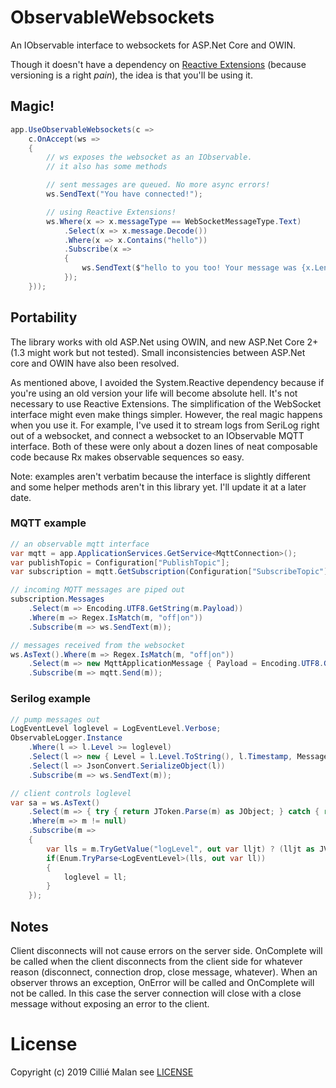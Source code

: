 # ObservableWebsockets
An IObservable interface to websockets for ASP.Net Core and OWIN.

Though it doesn't have a dependency on [Reactive Extensions](http://reactivex.io/) (because versioning is a right *pain*),
the idea is that you'll be using it.

## Magic!
```csharp
app.UseObservableWebsockets(c =>
    c.OnAccept(ws =>
    {
        // ws exposes the websocket as an IObservable.
        // it also has some methods

        // sent messages are queued. No more async errors!
        ws.SendText("You have connected!");

        // using Reactive Extensions!
        ws.Where(x => x.messageType == WebSocketMessageType.Text)
            .Select(x => x.message.Decode())
            .Where(x => x.Contains("hello"))
            .Subscribe(x =>
            {
                ws.SendText($"hello to you too! Your message was {x.Length} long.");
            });
    }));
```

## Portability
The library works with old ASP.Net using OWIN, and new ASP.Net Core 2+ (1.3 might work but not tested).
Small inconsistencies between ASP.Net core and OWIN have also been resolved.

As mentioned above, I avoided the System.Reactive dependency because if you're using an old version your life
will become absolute hell. It's not necessary to use Reactive Extensions. The simplification
of the WebSocket interface might even make things simpler. However, the real magic happens when you use it.
For example, I've used it to stream logs from SeriLog right out of a websocket, and connect a websocket to an
IObservable MQTT interface. Both of these were only about a dozen lines of neat composable code because Rx
makes observable sequences so easy.

Note: examples aren't verbatim because the interface is slightly different and some helper methods aren't in this library yet. I'll update it at a later date.

### MQTT example
```csharp
// an observable mqtt interface
var mqtt = app.ApplicationServices.GetService<MqttConnection>();
var publishTopic = Configuration["PublishTopic"];
var subscription = mqtt.GetSubscription(Configuration["SubscribeTopic"]);

// incoming MQTT messages are piped out
subscription.Messages
    .Select(m => Encoding.UTF8.GetString(m.Payload))
    .Where(m => Regex.IsMatch(m, "off|on"))
    .Subscribe(m => ws.SendText(m));

// messages received from the websocket
ws.AsText().Where(m => Regex.IsMatch(m, "off|on"))
    .Select(m => new MqttApplicationMessage { Payload = Encoding.UTF8.GetBytes(m), Topic = subscription.Path })
    .Subscribe(m => mqtt.Send(m));
```

### Serilog example
```csharp
// pump messages out
LogEventLevel loglevel = LogEventLevel.Verbose;
ObservableLogger.Instance
    .Where(l => l.Level >= loglevel)
    .Select(l => new { Level = l.Level.ToString(), l.Timestamp, Message = MessageString(l) })
    .Select(l => JsonConvert.SerializeObject(l))
    .Subscribe(m => ws.SendText(m));

// client controls loglevel
var sa = ws.AsText()
    .Select(m => { try { return JToken.Parse(m) as JObject; } catch { return null; } })
    .Where(m => m != null)
    .Subscribe(m =>
    {
        var lls = m.TryGetValue("logLevel", out var lljt) ? (lljt as JValue)?.Value?.ToString() : null;
        if(Enum.TryParse<LogEventLevel>(lls, out var ll))
        {
            loglevel = ll;
        }
    });
```

## Notes
Client disconnects will not cause errors on the server side. OnComplete will be called when the client
disconnects from the client side for whatever reason (disconnect, connection drop, close message, whatever).
When an observer throws an exception, OnError will be called and OnComplete will not be called. In this case
the server connection will close with a close message without exposing an error to the client.

# License
Copyright (c) 2019 Cillié Malan see [LICENSE](LICENSE)

